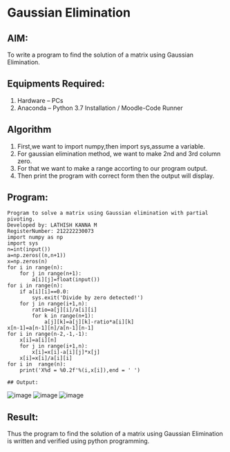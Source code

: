 # Gaussian Elimination

## AIM:
To write a program to find the solution of a matrix using Gaussian Elimination.

## Equipments Required:
1. Hardware – PCs
2. Anaconda – Python 3.7 Installation / Moodle-Code Runner

## Algorithm
1. First,we want to import numpy,then import sys,assume a variable.
2. For gaussian elimination method, we want to make 2nd and 3rd column zero.
3. For that we want to make a range accorting to our program output.
4. Then print the program with correct form then the output will display.

## Program:
```
Program to solve a matrix using Gaussian elimination with partial pivoting.
Developed by: LATHISH KANNA M
RegisterNumber: 212222230073
import numpy as np
import sys
n=int(input())
a=np.zeros((n,n+1))
x=np.zeros(n)
for i in range(n):
    for j in range(n+1):
        a[i][j]=float(input())
for i in range(n):
    if a[i][i]==0.0:
        sys.exit('Divide by zero detected!')
    for j in range(i+1,n):
        ratio=a[j][i]/a[i][i]
        for k in range(n+1):
            a[j][k]=a[j][k]-ratio*a[i][k]
x[n-1]=a[n-1][n]/a[n-1][n-1]
for i in range(n-2,-1,-1):
    x[i]=a[i][n]
    for j in range(i+1,n):
        x[i]=x[i]-a[i][j]*x[j]
    x[i]=x[i]/a[i][i]
for i in  range(n):
    print('X%d = %0.2f'%(i,x[i]),end = ' ') 

## Output:
```
![image](https://github.com/lathishlathish/Gaussian/assets/120359170/0086db69-fa24-42cb-8aff-4635371b1bac)
![image](https://github.com/lathishlathish/Gaussian/assets/120359170/f63a1d3a-82c4-4879-b7b2-5d54349fb62b)
![image](https://github.com/lathishlathish/Gaussian/assets/120359170/d0577d40-8c8d-4ba6-ba54-80f6141a29c6)


 


## Result:
Thus the program to find the solution of a matrix using Gaussian Elimination is written and verified using python programming.

